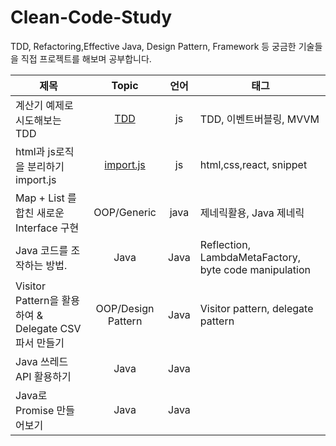 # Clean-Code-Study
TDD, Refactoring,Effective Java, Design Pattern, Framework 등 궁금한 기술들을 직접 프로젝트를 해보며 공부합니다.

|  제목 | Topic  |  언어 | 태그 |
|-|:-:|:-:|-|
|  계산기 예제로 시도해보는 TDD|  [TDD](https://github.com/jiwoo-choi/Clean-Code-Study/tree/main/TDD/calculator) | js| TDD, 이벤트버블링, MVVM |
| html과 js로직을 분리하기 import.js|  [import.js](https://github.com/jiwoo-choi/mini-coding-project/tree/main/Framework/import.js) | js| html,css,react, snippet |
|  Map + List 를 합친 새로운 Interface 구현 | OOP/Generic | java | 제네릭활용, Java 제네릭 |
|  Java 코드를 조작하는 방법. | Java | Java | Reflection, LambdaMetaFactory, byte code manipulation  |
|  Visitor Pattern을 활용하여 & Delegate CSV파서 만들기| OOP/Design Pattern | Java | Visitor pattern, delegate pattern |
|  Java 쓰레드 API 활용하기 | Java | Java | |
|  Java로 Promise 만들어보기 | Java | Java | |
